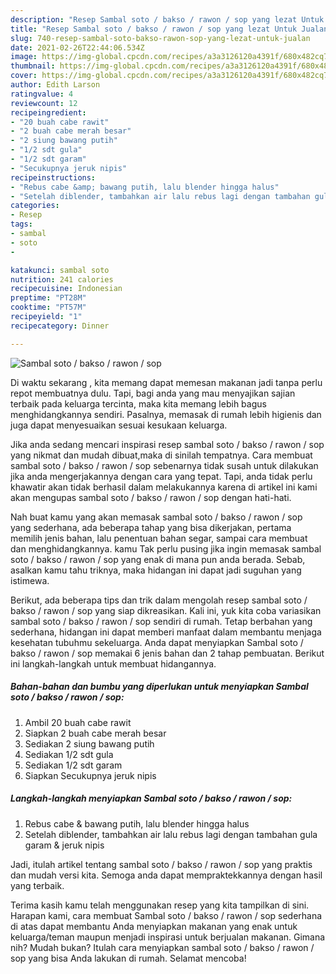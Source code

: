 ```yaml
---
description: "Resep Sambal soto / bakso / rawon / sop yang lezat Untuk Jualan"
title: "Resep Sambal soto / bakso / rawon / sop yang lezat Untuk Jualan"
slug: 740-resep-sambal-soto-bakso-rawon-sop-yang-lezat-untuk-jualan
date: 2021-02-26T22:44:06.534Z
image: https://img-global.cpcdn.com/recipes/a3a3126120a4391f/680x482cq70/sambal-soto-bakso-rawon-sop-foto-resep-utama.jpg
thumbnail: https://img-global.cpcdn.com/recipes/a3a3126120a4391f/680x482cq70/sambal-soto-bakso-rawon-sop-foto-resep-utama.jpg
cover: https://img-global.cpcdn.com/recipes/a3a3126120a4391f/680x482cq70/sambal-soto-bakso-rawon-sop-foto-resep-utama.jpg
author: Edith Larson
ratingvalue: 4
reviewcount: 12
recipeingredient:
- "20 buah cabe rawit"
- "2 buah cabe merah besar"
- "2 siung bawang putih"
- "1/2 sdt gula"
- "1/2 sdt garam"
- "Secukupnya jeruk nipis"
recipeinstructions:
- "Rebus cabe &amp; bawang putih, lalu blender hingga halus"
- "Setelah diblender, tambahkan air lalu rebus lagi dengan tambahan gula garam &amp; jeruk nipis"
categories:
- Resep
tags:
- sambal
- soto
- 

katakunci: sambal soto  
nutrition: 241 calories
recipecuisine: Indonesian
preptime: "PT28M"
cooktime: "PT57M"
recipeyield: "1"
recipecategory: Dinner

---
```



![Sambal soto / bakso / rawon / sop](https://img-global.cpcdn.com/recipes/a3a3126120a4391f/680x482cq70/sambal-soto-bakso-rawon-sop-foto-resep-utama.jpg)

Di waktu  sekarang , kita memang dapat memesan makanan jadi tanpa perlu repot membuatnya dulu. Tapi, bagi anda yang mau menyajikan sajian terbaik pada keluarga tercinta, maka kita memang lebih bagus menghidangkannya sendiri. Pasalnya, memasak di rumah lebih higienis dan juga dapat menyesuaikan sesuai kesukaan keluarga.

Jika anda sedang mencari inspirasi resep sambal soto / bakso / rawon / sop yang nikmat dan mudah dibuat,maka di sinilah tempatnya. Cara membuat sambal soto / bakso / rawon / sop  sebenarnya tidak susah untuk dilakukan jika anda mengerjakannya dengan cara yang tepat. Tapi, anda tidak perlu khawatir akan tidak berhasil dalam melakukannya 
karena di artikel ini kami akan mengupas sambal soto / bakso / rawon / sop dengan hati-hati.  



Nah buat kamu yang akan memasak sambal soto / bakso / rawon / sop yang sederhana, ada beberapa tahap yang bisa dikerjakan, pertama memilih jenis bahan, lalu penentuan bahan segar, sampai cara membuat dan menghidangkannya. kamu Tak perlu pusing jika ingin memasak sambal soto / bakso / rawon / sop yang enak di mana pun anda berada. Sebab, asalkan kamu  tahu triknya, maka hidangan ini dapat jadi suguhan yang istimewa.

Berikut, ada beberapa tips dan trik dalam mengolah resep sambal soto / bakso / rawon / sop yang siap dikreasikan. Kali ini, yuk kita coba variasikan sambal soto / bakso / rawon / sop sendiri di rumah. Tetap berbahan yang sederhana, hidangan ini dapat memberi manfaat dalam membantu menjaga kesehatan tubuhmu sekeluarga. Anda dapat menyiapkan Sambal soto / bakso / rawon / sop memakai 6 jenis bahan dan 2 tahap pembuatan. Berikut ini langkah-langkah untuk membuat hidangannya.

<!--inarticleads1-->

##### Bahan-bahan dan bumbu yang diperlukan untuk menyiapkan Sambal soto / bakso / rawon / sop:

1. Ambil 20 buah cabe rawit
1. Siapkan 2 buah cabe merah besar
1. Sediakan 2 siung bawang putih
1. Sediakan 1/2 sdt gula
1. Sediakan 1/2 sdt garam
1. Siapkan Secukupnya jeruk nipis




<!--inarticleads2-->

##### Langkah-langkah menyiapkan Sambal soto / bakso / rawon / sop:

1. Rebus cabe &amp; bawang putih, lalu blender hingga halus
1. Setelah diblender, tambahkan air lalu rebus lagi dengan tambahan gula garam &amp; jeruk nipis




Jadi, itulah artikel tentang  sambal soto / bakso / rawon / sop  yang praktis dan mudah versi kita. Semoga anda dapat mempraktekkannya dengan hasil yang terbaik. 

Terima kasih kamu telah menggunakan resep yang kita tampilkan di sini. Harapan kami, cara membuat  Sambal soto / bakso / rawon / sop sederhana di atas dapat membantu Anda menyiapkan makanan yang enak untuk keluarga/teman maupun menjadi inspirasi untuk berjualan makanan. Gimana nih? Mudah bukan? Itulah cara menyiapkan sambal soto / bakso / rawon / sop yang bisa Anda lakukan di rumah. Selamat mencoba!

